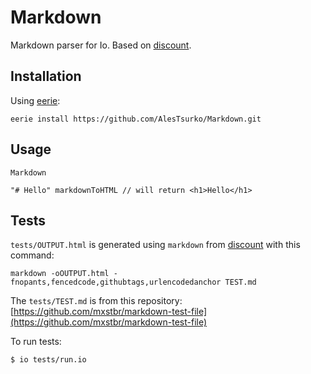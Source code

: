 # Markdown

Markdown parser for Io. Based on [discount](https://github.com/Orc/discount).




## Installation

Using [eerie](https://github.com/AlesTsurko/eerie):

```
eerie install https://github.com/AlesTsurko/Markdown.git
```




## Usage

```Io
Markdown

"# Hello" markdownToHTML // will return <h1>Hello</h1>
```




## Tests

`tests/OUTPUT.html` is generated using `markdown` from
[discount](https://github.com/Orc/discount) with this command:

```
markdown -oOUTPUT.html -fnopants,fencedcode,githubtags,urlencodedanchor TEST.md
```

The `tests/TEST.md` is from this repository:
[https://github.com/mxstbr/markdown-test-file](https://github.com/mxstbr/markdown-test-file)

To run tests:

```shell
$ io tests/run.io
```
